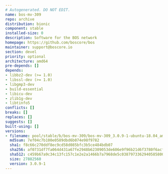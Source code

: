 ```yaml
---
# Autogenerated. DO NOT EDIT.
name: bos-mv-309
repo: archive
distribution: bionic
component: stable
installed-size: 0
description: Software for the BOS network
homepage: https://github.com/boscore/bos
maintainer: support@boscore.io
section: devel
priority: optional
architecture: amd64
pre-depends: []
depends:
- libbz2-dev (>= 1.0)
- libssl-dev (>= 1.0)
- libgmp3-dev
- build-essential
- libicu-dev
- zlib1g-dev
- libtinfo5
conflicts: []
breaks: []
replaces: []
suggests: []
built-using: []
versions:
- filename: pool/stable/b/bos-mv-309/bos-mv-309_3.0.9-1-ubuntu-18.04_amd64.deb
  md5sum: 7ef04c7b100e0589dbd6b074e98f9782
  sha1: f8c66c270ddf8ec9cd58d085bfc3b5ce484bdb07
  sha256: af0731df7fa064d431a67fe2948b62309053de606e9f96b21d6f3780f6acf5b8
  sha512: c459b67a9c34c13fc157c1e2e2a1466b7a7968de5c03879733629405858009fe7ec7a8e088ff68f94a44461fc8c1f711ec7408be4fed48bc2b0fcba141410ab6
  size: 27882560
  version: 3.0.9-1
---
```


